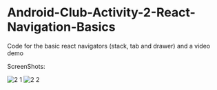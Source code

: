 # Android-Club-Activity-2-React-Navigation-Basics
Code for the basic react navigators (stack, tab and drawer) and a video demo

ScreenShots:

![2 1](https://user-images.githubusercontent.com/67184825/118391416-cc3ba800-b651-11eb-8cef-c9c049390536.JPG)   ![2 2](https://user-images.githubusercontent.com/67184825/118391423-d3fb4c80-b651-11eb-85e1-70a207bcd8b2.JPG)
